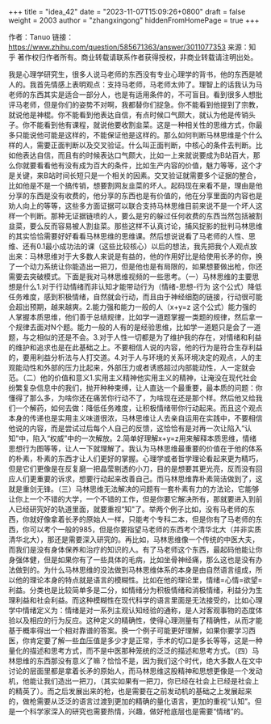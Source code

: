+++
title = "idea_42"
date = "2023-11-07T15:09:26+0800"
draft = false
weight = 2003
author = "zhangxingong"
hiddenFromHomePage = true
+++

作者：Tanuo
链接：https://www.zhihu.com/question/585671363/answer/3011077353
来源：知乎
著作权归作者所有。商业转载请联系作者获得授权，非商业转载请注明出处。

我是心理学研究生，很多人说马老师的东西没有专业心理学的背书，他的东西是唬人的。我首先情感上表明观点：支持马老师，马老师太帅了。理智上的话我认为马老师的东西其实是适合一部分人，也是有适用条件的，不可盲目。看到很多人想批评马老师，但是你们的姿势不对啊，我都替你们捉急。你不能看到他提到了宗教，就说他是神棍。你不能看到他表达自信，有点时候口气颇大，就认为他是传销头子。你不能看到他有课程，就说他要收割韭菜。这是一种相关性的思维方式，你最多只能说他可能是这样的，不能保证他是这样的。那么如何判断马林思维是个什么样的人，需要正面判断以及交叉验证。什么叫正面判断，中核心的条件去判断。比如他表达自信，而且有的时候表达口气颇大，比如一上来就说要成为B站百大，那么你就要看看他有没有成为百大的条件，比如生产内容的价值，魅力等等，这个才是关键，来B站时间长短只是一个相关的因素。交叉验证就需要多个证据的整合，比如他是不是一个搞传销，想要割网友韭菜的坏人。起码现在来看不是，理由是他分享的东西是没有收费的，他分享的东西也是有价值的，他在分享里面的内容也是劝人向上的等等，这些多方面证据可以联合支持马林思维目前来说不是一个坏人这样一个判断。那种无证据链喷的人，要么是穷的躲过任何收费的东西当然包括被割韭菜，要么反而容易被人割韭菜。那些这样不认真讨论，捕风捉影的批判马林思维的其实恰恰需要好好看看马林思维的思维课。然后想说说看了马老师的人性、思维、还有0.1最小成功法的课（这些比较核心）以后的想法，我先把我个人观点放出来：马林思维对于大多数人来说是有益的，他的作用好比是给使用长矛的你，换了一个动力系统让你能造出一把刀，但是他也是有局限的，如果想要做出枪，你还需要去突破模式。下面是我对马林思维视频的一些思考。（一）马林思维的主要思想是什么1.对于行动情绪而非认知才能带动行为（情绪-思想-行为 这个公式）降低任务难度，感到积极情绪，自然就会行动，而且由于神经细胞的链接，行动很可能会超出预期，越来越爽。2.能力强和能力一般的人（x+y=z 这个公式）能力强的人掌握本质思维，他们善于总结规律，比如学一道题掌握一类题的规律，然后拿一个规律去面对N个题。能力一般的人有的是经验思维，比如学一道题只是会了一道题，与之相似的还是不会。3.对于人性一切都是为了维护我的存在，对情绪和利益的维护和追求也是在此基础之上。不要相信人说的内容，他的行为是符合生存利益的，要用利益分析法与人打交道。4.对于人与环境的关系环境决定的观点，人的主观能动性和外部的压力比起来，外部压力或者诱惑超过内部能动性，人一定就会范。（二）他的价值和意义1.实用主义精神他实用主义的精神，让淹没在现代社会纷繁复杂信息中的我们，抛开种种束缚，让人直达一个最重要，最本质的问题：你懂得了那么多，为啥你还在痛苦你行动不了，为啥现在还是那个样。然后他又给我们一个解药，如何去做：降低任务难度，让积极情绪带你行动起来。而且这个观点本身的传递也是实用主义味道很浓，马林思维让人去亲自运用在实践中，不要相信他说的内容，而是尝试过后每个人自己的反馈，这恰恰有是对再一次让陷入“认知”中，陷入“权威”中的一次解放。2.简单好理解x+y=z用来解释本质思维，情绪思想行为图等等，让人一下就理解了。我认为马林思维最重要的价值在于他的体系的朴素，朴素的东西才让人们更好的掌握。心理学或者哲学理论看起来更为精巧，但是它们更像是在反复磨一把晶莹剔透的小刀，目的是想要其更光亮，反而没有回应人们更重要的诉求，想要行动起来改善自己。而马林思维靠朴素简洁做到了，这就是重剑无锋。（三）马林思维无法解决的问题有一套朴素有力的方法论，它能够让你上一个不错的大学，一个不错的工作，但是你要它解决所有，那就要进入到前人已经研究好的轨道里面，就要重视“知"了。举两个例子比如，没有马老师的东西，你就好像拿着长矛的原始人一样，只能考个专科二本，但是你有了马老师的东西，你可以考个一般的985，但是你要指望马老师的东西考个清华北大（并非实质清华北大），那还是需要深入研究的。再比如，马林思维像一个传统的中医大夫，而我们是没有身体保养和治疗的知识的人。有了马老师这个东西，最起码他能让你身强体健，但是如果你有了一些具体的毛病，比如坐骨神经痛，那么这也是没有办法做到的。为什么马林思维的没法做到马林思维体系的本身是由自然语言组成，所以他的理论本身的特点就是语言的模糊性。比如在他的理论里，情绪=心情=欲望=利益。分类也是比较简单多是二分，如情绪分为积极情绪和消极情绪，利益分为生理利益和社会利益。而这种模糊性在现代科学的语言里面是无法接受的，比如心理学中情绪定义为：情绪是对一系列主观认知经验的通称，是人对客观事物的态度体验以及相应的行为反应。这种定义的精确性，使得心理测量有了精确性，从而才能基于概率得出一个相对靠谱的答案。换一个例子可能更好理解，如果你要学习西医，你肯定要了解一些血压值是多少才是正常，手术的切口是多长等等，这是一种量化的描述和思考方式，而不是中医那种笼统的泛泛的描述和思考方式。（四）马林思维的东西那没有意义了嘛？恰恰不是，因为我们这个时代，绝大多数人在文中讨论的层面里都是拿着长矛的原始人，而马林思维这股精神和思想更像是一个发动机，他能让我们造出一把刀，（其实如果有一把刀，你已经在社会上已经是社会上的精英了）。而之后发展出来的枪，也是需要在之前发动机的基础之上发展起来的，做枪需要从泛泛的语言过渡到更加的精确的量化语言，更加的重视“认知”。但是一个科学家深入的研究也需要热情，兴趣，做好枪底层也是需要“情绪”的。

